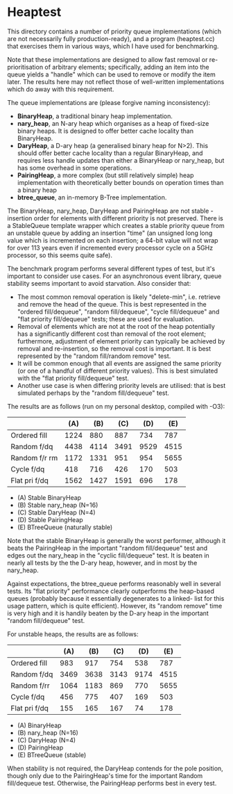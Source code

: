# Heaptest

This directory contains a number of priority queue implementations (which
are not necessarily fully production-ready), and a program (heaptest.cc) that
exercises them in various ways, which I have used for benchmarking.

Note that these implementations are designed to allow fast removal or re-
prioritisation of arbitrary elements; specifically, adding an item into the
queue yields a "handle" which can be used to remove or modify the item later.
The results here may not reflect those of well-written implementations which
do away with this requirement.

The queue implementations are (please forgive naming inconsistency):

 * **BinaryHeap**, a traditional binary heap implementation.
 * **nary_heap**, an N-ary heap which organises as a heap of fixed-size binary
   heaps. It is designed to offer better cache locality than BinaryHeap.
 * **DaryHeap**, a D-ary heap (a generalised binary heap for N>2). This should
   offer better cache locality than a regular BinaryHeap, and requires less
   handle updates than either a BinaryHeap or nary_heap, but has some overhead
   in some operations.
 * **PairingHeap**, a more complex (but still relatively simple) heap
   implementation with theoretically better bounds on operation times
   than a binary heap
 * **btree_queue**, an in-memory B-Tree implementation.

The BinaryHeap, nary_heap, DaryHeap and PairingHeap are not stable - insertion order
for elements with different priority is not preserved. There is a StableQueue
template wrapper which creates a stable priority queue from an unstable queue
by adding an insertion "time" (an unsigned long long value which is
incremented on each insertion; a 64-bit value will not wrap for over 113 years
even if incremented every processor cycle on a 5GHz processor, so this seems
quite safe).

The benchmark program performs several different types of test, but it's
important to consider use cases. For an asynchronous event library, queue
stability seems important to avoid starvation. Also consider that:

 * The most common removal operation is likely "delete-min", i.e. retrieve
   and remove the head of the queue. This is best represented in the
   "ordered fill/dequeue", "random fill/dequeue", "cycle fill/dequeue"
   and "flat priority fill/dequeue" tests; these are used for evaluation.
 * Removal of elements which are not at the root of the heap potentially
   has a significantly different cost than removal of the root element;
   furthermore, adjustment of element priority can typically be achieved
   by removal and re-insertion, so the removal cost is important. It is
   best represented by the "random fill/random remove" test.
 * It will be common enough that all events are assigned the same priority
   (or one of a handful of different priority values). This is best
   simulated with the "flat priority fill/dequeue" test.
 * Another use case is when differing priority levels are utilised: that is
   best simulated perhaps by the "random fill/dequeue" test.

The results are as follows (run on my personal desktop, compiled with -O3):

|                |   (A) |   (B) |   (C) |   (D) |   (E) |
| -------------- | ----- | ----- | ----- | ----- | ----- |
| Ordered fill   |  1224 |   880 |   887 |   734 |   787 |
| Random f/dq    |  4438 |  4114 |  3491 |  9529 |  4515 |
| Random f/r rm  |  1172 |  1331 |   951 |   954 |  5655 |
| Cycle f/dq     |   418 |   716 |   426 |   170 |   503 |
| Flat pri f/dq  |  1562 |  1427 |  1591 |   696 |   178 |

 * (A) Stable BinaryHeap
 * (B) Stable nary_heap (N=16)
 * (C) Stable DaryHeap (N=4)
 * (D) Stable PairingHeap
 * (E) BTreeQueue (naturally stable)


Note that the stable BinaryHeap is generally the worst performer, although it
beats the PairingHeap in the important "random fill/dequeue" test and edges
out the nary_heap in the "cyclic fill/dequeue" test. It is beaten in nearly all
tests by the the D-ary heap, however, and in most by the nary_heap.

Against expectations, the btree_queue performs reasonably well in several
tests. Its "flat priority" performance clearly outperforms the heap-based
queues (probably because it essentially degenerates to a linked- list for this
usage pattern, which is quite efficient). However, its "random remove" time is
very high and it is handily beaten by the D-ary heap in the important "random
fill/dequeue" test.

For unstable heaps, the results are as follows:

|                |   (A) |   (B) |   (C) |   (D) |   (E) |
| -------------- | ----- | ----- | ----- | ----- | ----- |
| Ordered fill   |   983 |   917 |   754 |   538 |   787 |
| Random f/dq    |  3469 |  3638 |  3143 |  9174 |  4515 |
| Random f/rr    |  1064 |  1183 |   869 |   770 |  5655 |
| Cycle f/dq     |   456 |   775 |   407 |   169 |   503 |
| Flat pri f/dq  |   155 |   165 |   167 |    74 |   178 |

 * (A) BinaryHeap
 * (B) nary_heap (N=16)
 * (C) DaryHeap (N=4)
 * (D) PairingHeap
 * (E) BTreeQueue (stable)


When stability is not required, the DaryHeap contends for the pole position,
though only due to the PairingHeap's time for the important Random fill/dequeue
test. Otherwise, the PairingHeap performs best in every test.
